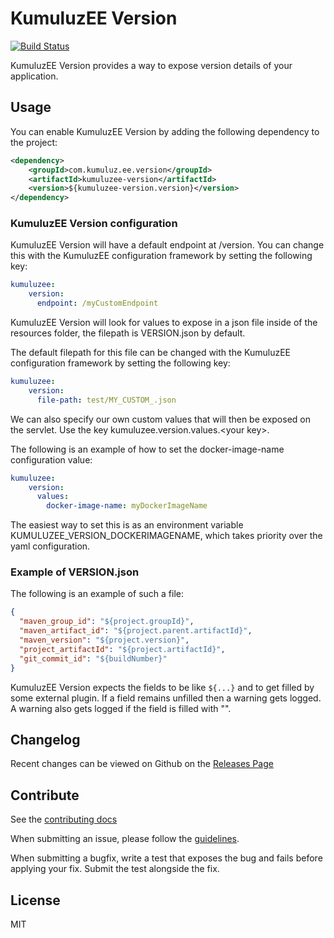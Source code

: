 # KumuluzEE Version

[![Build Status](https://img.shields.io/travis/kumuluz/kumuluzee-version/master.svg?style=flat)](https://travis-ci.org/kumuluz/kumuluzee-version)

KumuluzEE Version provides a way to expose version details of your application.

## Usage

You can enable KumuluzEE Version by adding the following dependency to the project:
``` xml
<dependency>
    <groupId>com.kumuluz.ee.version</groupId>
    <artifactId>kumuluzee-version</artifactId>
    <version>${kumuluzee-version.version}</version>
</dependency>
```

### KumuluzEE Version configuration

KumuluzEE Version will have a default endpoint at /version. You can change this with the KumuluzEE configuration
framework by setting the following key:

```yaml
kumuluzee:
    version:
      endpoint: /myCustomEndpoint
```

KumuluzEE Version will look for values to expose in a json file inside of the resources folder,
 the filepath is VERSION.json by default.

The default filepath for this file can be changed with the KumuluzEE configuration framework by setting the following key:

```yaml
kumuluzee:
    version:
      file-path: test/MY_CUSTOM_.json
``` 

We can also specify our own custom values that will then be exposed on the servlet. Use the key kumuluzee.version.values.\<your key\>.

The following is an example of how to set the docker-image-name configuration value:
```yaml
kumuluzee:
    version:
      values:
        docker-image-name: myDockerImageName

```

The easiest way to set this is as an environment variable KUMULUZEE_VERSION_DOCKERIMAGENAME, which takes priority over
the yaml configuration.

### Example of VERSION.json
 
The following is an example of such a file:

``` json
{
  "maven_group_id": "${project.groupId}",
  "maven_artifact_id": "${project.parent.artifactId}",
  "maven_version": "${project.version}",
  "project_artifactId": "${project.artifactId}",
  "git_commit_id": "${buildNumber}"
}
```

KumuluzEE Version expects the fields to be like ```${...}``` and to get filled by some external plugin. If a field
remains unfilled then a warning gets logged. A warning also gets logged if the field is filled with "".

## Changelog

Recent changes can be viewed on Github on the [Releases Page](https://github.com/kumuluz/kumuluzee-version/releases)

## Contribute

See the [contributing docs](https://github.com/kumuluz/kumuluzee-version/blob/master/CONTRIBUTING.md)

When submitting an issue, please follow the 
[guidelines](https://github.com/kumuluz/kumuluzee-version/blob/master/CONTRIBUTING.md#bugs).

When submitting a bugfix, write a test that exposes the bug and fails before applying your fix. Submit the test 
alongside the fix.


## License

MIT
